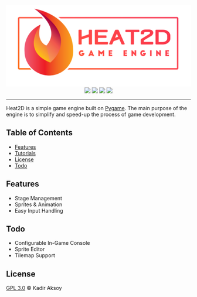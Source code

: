 <p align="center">
  <img src="https://github.com/kadir014/kadir014.github.io/blob/master/assets/Heat2D%20Logo.png"><br>
  <img src="https://img.shields.io/badge/python-3%2B-green.svg">
  <img src="https://img.shields.io/badge/pygame-1.9.6%2B-green.svg">
  <img src="https://img.shields.io/badge/license-LGPL%203.0-blue.svg">
  <img src="https://img.shields.io/badge/status-alpha-red.svg">
</p>

---
Heat2D is a simple game engine built on [Pygame](https://www.pygame.org). The main purpose of the engine is to simplify and speed-up the process of game development.

## Table of Contents
- [Features](#features)
- [Tutorials](https://github.com/kadir014/heat2d/tree/master/Tutorials)
- [License](#license)
- [Todo](#todo)

## Features
- Stage Management
- Sprites & Animation
- Easy Input Handling

## Todo
- Configurable In-Game Console
- Sprite Editor
- Tilemap Support

## License
[GPL 3.0](LICENSE) © Kadir Aksoy
